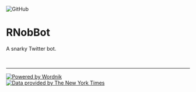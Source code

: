 ![GitHub](https://img.shields.io/github/license/TRezendes/rnobot?style=plastic)

# RNobBot
 A snarky Twitter bot.  
   
   
   <br />  
   
 ---
 
 
[![Powered by Wordnik](https://www.wordnik.com/img/wordnik_badge_a1.png)](https://www.wordnik.com)  
[![Data provided by The New York Times](https://developer.nytimes.com/files/poweredby_nytimes_200a.png)](https://developer.nytimes.com/)
